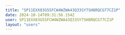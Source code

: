```yaml
---
title: "SP11EXX83G5SFCW4WZWA43Q33SY7SH8RQCG77CZ1P"
date: 2024-10-14T09:31:56.154Z
user: SP11EXX83G5SFCW4WZWA43Q33SY7SH8RQCG77CZ1P
layout: "users"
---
```

    